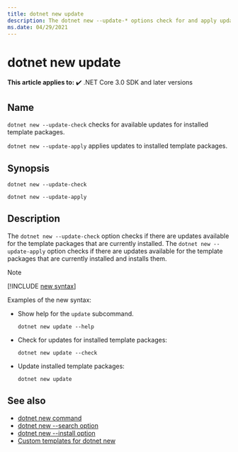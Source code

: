 ```yaml
---
title: dotnet new update
description: The dotnet new --update-* options check for and apply updates to installed template packages.
ms.date: 04/29/2021
---
```

# dotnet new update

**This article applies to:** ✔️ .NET Core 3.0 SDK and later versions

## Name

`dotnet new --update-check` checks for available updates for installed template packages.

`dotnet new --update-apply` applies updates to installed template packages.

## Synopsis

```dotnetcli
dotnet new --update-check

dotnet new --update-apply
```

## Description

The `dotnet new --update-check` option checks if there are updates available for the template packages that are currently installed.
The `dotnet new --update-apply` option checks if there are updates available for the template packages that are currently installed and installs them.

<!-- markdownlint-disable MD012 -->
> [!NOTE]
> [!INCLUDE [new syntax](../../../includes/dotnet-new-7-0-syntax.md)]
>
> Examples of the new syntax:
>
> - Show help for the `update` subcommand.
>
>   ```dotnetcli
>   dotnet new update --help
>   ```
>
> - Check for updates for installed template packages:
>
>   ```dotnetcli
>   dotnet new update --check
>   ```
>
> - Update installed template packages:
>
>   ```dotnetcli
>   dotnet new update
>   ```



## See also

- [dotnet new command](dotnet-new.md)
- [dotnet new --search option](dotnet-new-search.md)
- [dotnet new --install option](dotnet-new-install.md)
- [Custom templates for dotnet new](custom-templates.md)
